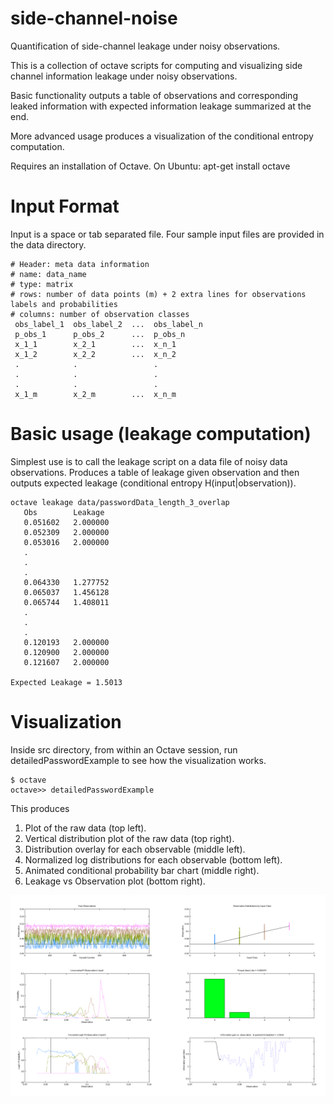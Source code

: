 # side-channel-noise
Quantification of side-channel leakage under noisy observations.

This is a collection of octave scripts for computing and visualizing side channel information leakage under noisy observations.

Basic functionality outputs a table of observations and corresponding leaked information with expected information leakage summarized at the end.

More advanced usage produces a visualization of the conditional entropy computation.

Requires an installation of Octave. On Ubuntu:
apt-get install octave

# Input Format

Input is a space or tab separated file. Four sample input files are provided in the data directory.


	# Header: meta data information
	# name: data_name
	# type: matrix
	# rows: number of data points (m) + 2 extra lines for observations labels and probabilities
	# columns: number of observation classes
	 obs_label_1  obs_label_2  ...  obs_label_n
	 p_obs_1      p_obs_2      ...  p_obs_n
	 x_1_1        x_2_1        ...  x_n_1
	 x_1_2        x_2_2        ...  x_n_2
	 .            .                 .
	 .            .                 .
	 .            .                 .
	 x_1_m        x_2_m        ...  x_n_m

# Basic usage (leakage computation)

Simplest use is to call the leakage script on a data file of noisy data observations. Produces a table of leakage given observation and then outputs expected leakage (conditional entropy H(input|observation)).

    octave leakage data/passwordData_length_3_overlap
	   Obs        Leakage
	   0.051602   2.000000
	   0.052309   2.000000
	   0.053016   2.000000
	   .
	   .
	   .
	   0.064330   1.277752
	   0.065037   1.456128
	   0.065744   1.408011
	   .
	   .
	   .	
	   0.120193   2.000000
	   0.120900   2.000000
	   0.121607   2.000000

	Expected Leakage = 1.5013

# Visualization

Inside src directory, from within an Octave session, run detailedPasswordExample to see how the visualization works.


	$ octave
	octave>> detailedPasswordExample

This produces 

1. Plot of the raw data (top left).
2. Vertical distribution plot of the raw data (top right).
3. Distribution overlay for each observable (middle left).
4. Normalized log distributions for each observable (bottom left).
5. Animated conditional probability bar chart (middle right).
6. Leakage vs Observation plot (bottom right). 


![Alt text](visual-leak.png?raw=true "Leakage Visualization.")